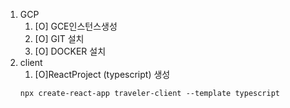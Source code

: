 1. GCP
   1. [O] GCE인스턴스생성
   2. [O] GIT 설치
   3. [O] DOCKER 설치
2. client
   1. [O]ReactProject (typescript) 생성
   ```
   npx create-react-app traveler-client --template typescript
   ```
